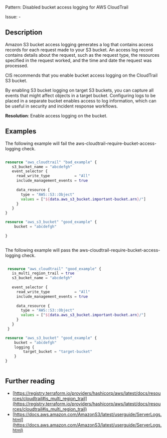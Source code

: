 Pattern: Disabled bucket access logging for AWS CloudTrail

Issue: -

## Description

Amazon S3 bucket access logging generates a log that contains access records for each request made to your S3 bucket. An access log record contains details about the request, such as the request type, the resources specified in the request worked, and the time and date the request was processed.

CIS recommends that you enable bucket access logging on the CloudTrail S3 bucket.

By enabling S3 bucket logging on target S3 buckets, you can capture all events that might affect objects in a target bucket. Configuring logs to be placed in a separate bucket enables access to log information, which can be useful in security and incident response workflows.

**Resolution**: Enable access logging on the bucket.

## Examples

The following example will fail the aws-cloudtrail-require-bucket-access-logging check.
```terraform

resource "aws_cloudtrail" "bad_example" {
   s3_bucket_name = "abcdefgh"
   event_selector {
     read_write_type           = "All"
     include_management_events = true
 
     data_resource {
       type = "AWS::S3::Object"
       values = ["${data.aws_s3_bucket.important-bucket.arn}/"]
     }
   }
}

resource "aws_s3_bucket" "good_example" {
	bucket = "abcdefgh"
	
}
 
```

The following example will pass the aws-cloudtrail-require-bucket-access-logging check.
```terraform

 resource "aws_cloudtrail" "good_example" {
   is_multi_region_trail = true
   s3_bucket_name = "abcdefgh"
 
   event_selector {
     read_write_type           = "All"
     include_management_events = true
 
     data_resource {
       type = "AWS::S3::Object"
       values = ["${data.aws_s3_bucket.important-bucket.arn}/"]
     }
   }
 }

resource "aws_s3_bucket" "good_example" {
	bucket = "abcdefgh"
	logging {
		target_bucket = "target-bucket"
	}
}
 
```

## Further reading

- [https://registry.terraform.io/providers/hashicorp/aws/latest/docs/resources/cloudtrail#is_multi_region_trail](https://registry.terraform.io/providers/hashicorp/aws/latest/docs/resources/cloudtrail#is_multi_region_trail)
- [https://docs.aws.amazon.com/AmazonS3/latest/userguide/ServerLogs.html](https://docs.aws.amazon.com/AmazonS3/latest/userguide/ServerLogs.html)